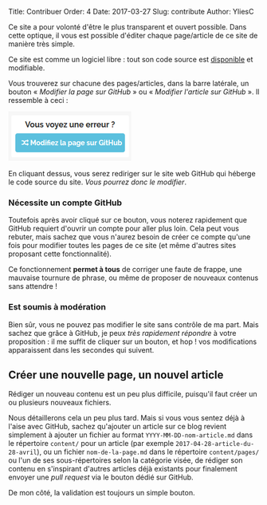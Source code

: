 Title: Contribuer
Order: 4
Date: 2017-03-27
Slug: contribute
Author:  YliesC

Ce site a pour volonté d'être le plus transparent et ouvert possible. Dans cette optique, il vous est possible d'éditer chaque page/article de ce site de manière très simple.

Ce site est comme un logiciel libre : tout son code source est [disponible](https://github.com/YliesC/website) et modifiable.

Vous trouverez sur chacune des pages/articles, dans la barre latérale, un bouton « *Modifier la page sur GitHub* » ou « *Modifier l'article sur GitHub* ». Il ressemble à ceci :

![btn_github](../images/pages/contribuer/btn_github.png)

En cliquant dessus, vous serez rediriger sur le site web GitHub qui héberge le code source du site. *Vous pourrez donc le modifier*.

### Nécessite un compte GitHub

Toutefois après avoir cliqué sur ce bouton, vous noterez rapidement que GitHub requiert d'ouvrir un compte pour aller plus loin. Cela peut vous rebuter, mais sachez que vous n'aurez besoin de créer ce compte qu'une fois pour modifier toutes les pages de ce site (et même d'autres sites proposant cette fonctionnalité).

Ce fonctionnement **permet à tous** de corriger une faute de frappe, une mauvaise tournure de phrase, ou même de proposer de nouveaux contenus sans attendre !

### Est soumis à modération

Bien sûr, vous ne pouvez pas modifier le site sans contrôle de ma part. Mais sachez que grâce à GitHub, je peux *très rapidement répondre* à votre proposition : il me suffit de cliquer sur un bouton, et hop ! vos modifications apparaissent dans les secondes qui suivent.

## Créer une nouvelle page, un nouvel article

Rédiger un nouveau contenu est un peu plus difficile, puisqu'il faut créer un ou plusieurs nouveaux fichiers.

Nous détaillerons cela un peu plus tard. Mais si vous vous sentez déjà à l'aise avec GitHub, sachez qu'ajouter un article sur ce blog revient simplement à ajouter un fichier au format `YYYY-MM-DD-nom-article.md` dans le répertoire `content/` pour un article (par exemple `2017-04-28-article-du-28-avril`), ou un fichier `nom-de-la-page.md` dans le répertoire `content/pages/` ou l'un de ses sous-répertoires selon la catégorie visée, de rédiger son contenu en s'inspirant d'autres articles déjà existants pour finalement envoyer une *pull request* via le bouton dédié sur GitHub.

De mon côté, la validation est toujours un simple bouton.
